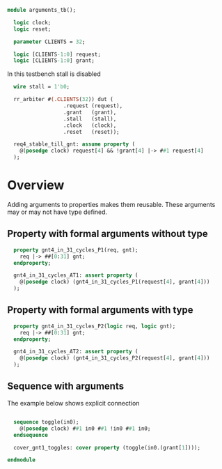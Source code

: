 ```sv
module arguments_tb();

  logic clock;
  logic reset;

  parameter CLIENTS = 32;

  logic [CLIENTS-1:0] request;
  logic [CLIENTS-1:0] grant;

```
In this testbench stall is disabled
```sv
  wire stall = 1'b0;

  rr_arbiter #(.CLIENTS(32)) dut (
                  .request (request),
                  .grant   (grant),
                  .stall   (stall),
                  .clock   (clock),
                  .reset   (reset));

  req4_stable_till_gnt: assume property (
    @(posedge clock) request[4] && !grant[4] |-> ##1 request[4]
  );

```
# Overview
Adding arguments to properties makes them reusable.
These arguments may or may not have type defined.
## Property with formal arguments without type
```sv
  property gnt4_in_31_cycles_P1(req, gnt);
    req |-> ##[0:31] gnt;
  endproperty;

  gnt4_in_31_cycles_AT1: assert property (
    @(posedge clock) (gnt4_in_31_cycles_P1(request[4], grant[4]))
  );

```
## Property with formal arguments with type
```sv
  property gnt4_in_31_cycles_P2(logic req, logic gnt);
    req |-> ##[0:31] gnt;
  endproperty;

  gnt4_in_31_cycles_AT2: assert property (
    @(posedge clock) (gnt4_in_31_cycles_P2(request[4], grant[4]))
  );

```
## Sequence with arguments
The example below shows explicit connection
```sv

  sequence toggle(in0);
    @(posedge clock) ##1 in0 ##1 !in0 ##1 in0;
  endsequence

  cover_gnt1_toggles: cover property (toggle(in0.(grant[1])));

endmodule
```
